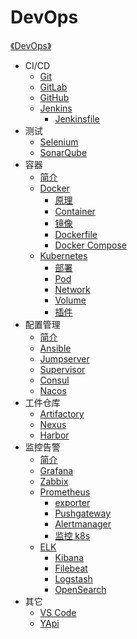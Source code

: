 # DevOps

[《DevOps》](index.md)

- CI/CD
  - [Git](CI-CD/Git.md)
  - [GitLab](CI-CD/GitLab.md)
  - [GitHub](CI-CD/GitHub.md)
  - [Jenkins](CI-CD/Jenkins.md)
    - [Jenkinsfile](CI-CD/Jenkinsfile.md)
- 测试
  - [Selenium](Test/Selenium.md)
  - [SonarQube](Test/SonarQube.md)
- 容器
  - [简介](Container/index.md)
  - [Docker](Container/Docker/index.md)
    - [原理](Container/Docker/Principle.md)
    - [Container](Container/Docker/Container.md)
    - [镜像](Container/Docker/mirror.md)
    - [Dockerfile](Container/Docker/Dockerfile.md)
    - [Docker Compose](Container/Docker/Docker-Compose.md)
  - [Kubernetes](Container/k8s/Kubernetes.md)
    - [部署](Container/k8s/deploy.md)
    - [Pod](Container/k8s/Pod.md)
    - [Network](Container/k8s/Network.md)
    - [Volume](Container/k8s/Volume.md)
    - [插件](Container/k8s/Plugin.md)
- 配置管理
  - [简介](ConfigurationManagement/index.md)
  - [Ansible](ConfigurationManagement/Ansible.md)
  - [Jumpserver](ConfigurationManagement/Jumpserver.md)
  - [Supervisor](ConfigurationManagement/Supervisor.md)
  - [Consul](ConfigurationManagement/Consul.md)
  - [Nacos](ConfigurationManagement/Nacos.md)
- 工件仓库
  - [Artifactory](WorkpieceWarehouse/Artifactory.md)
  - [Nexus](WorkpieceWarehouse/Nexus.md)
  - [Harbor](WorkpieceWarehouse/Harbor.md)
- 监控告警
  - [简介](MonitoringAlarms/index.md)
  - [Grafana](MonitoringAlarms/Grafana.md)
  - [Zabbix](MonitoringAlarms/Zabbix.md)
  - [Prometheus](MonitoringAlarms/Prometheus/index.md)
    - [exporter](MonitoringAlarms/Prometheus/exporter.md)
    - [Pushgateway](MonitoringAlarms/Prometheus/Pushgateway.md)
    - [Alertmanager](MonitoringAlarms/Prometheus/Alertmanager.md)
    - [监控 k8s](MonitoringAlarms/Prometheus/monitorK8s.md)
  - [ELK](MonitoringAlarms/ELK/index.md)
    - [Kibana](MonitoringAlarms/ELK/Kibana.md)
    - [Filebeat](MonitoringAlarms/ELK/Filebeat.md)
    - [Logstash](MonitoringAlarms/ELK/Logstash.md)
    - [OpenSearch](MonitoringAlarms/ELK/OpenSearch.md)
- 其它
  - [VS Code](Other/VSCode.md)
  - [YApi](Other/YApi.md)
